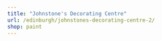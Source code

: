 ```yaml
---
title: "Johnstone's Decorating Centre"
url: /edinburgh/johnstones-decorating-centre-2/
shop: paint
---
```

